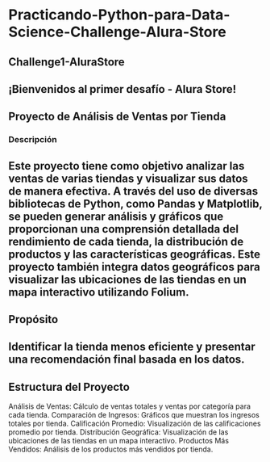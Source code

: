 # Practicando-Python-para-Data-Science-Challenge-Alura-Store
## Challenge1-AluraStore
¡Bienvenidos al primer desafío - Alura Store!
---
## Proyecto de Análisis de Ventas por Tienda

### Descripción
Este proyecto tiene como objetivo analizar las ventas de varias tiendas y visualizar sus datos de manera efectiva. A través del uso de diversas bibliotecas de Python, como Pandas y Matplotlib, se pueden generar análisis y gráficos que proporcionan una comprensión detallada del rendimiento de cada tienda, la distribución de productos y las características geográficas. Este proyecto también integra datos geográficos para visualizar las ubicaciones de las tiendas en un mapa interactivo utilizando Folium.
---
## Propósito
Identificar la tienda menos eficiente y presentar una recomendación final basada en los datos.
---
## Estructura del Proyecto
Análisis de Ventas: Cálculo de ventas totales y ventas por categoría para cada tienda.
Comparación de Ingresos: Gráficos que muestran los ingresos totales por tienda.
Calificación Promedio: Visualización de las calificaciones promedio por tienda.
Distribución Geográfica: Visualización de las ubicaciones de las tiendas en un mapa interactivo.
Productos Más Vendidos: Análisis de los productos más vendidos por tienda.
